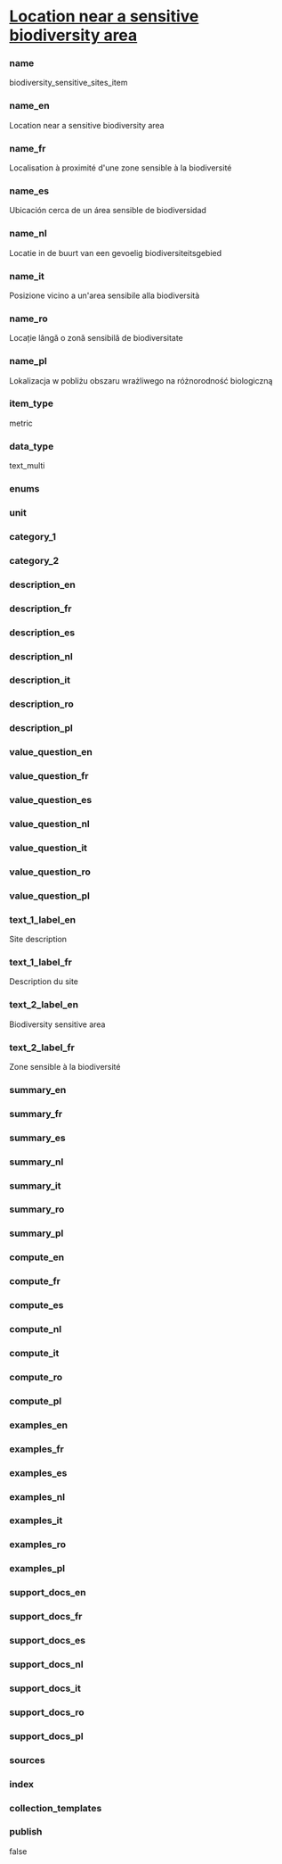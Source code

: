 # [Location near a sensitive biodiversity area](#biodiversity_sensitive_sites_item)

### name

biodiversity_sensitive_sites_item

### name_en

Location near a sensitive biodiversity area

### name_fr

Localisation à proximité d'une zone sensible à la biodiversité

### name_es

Ubicación cerca de un área sensible de biodiversidad

### name_nl

Locatie in de buurt van een gevoelig biodiversiteitsgebied

### name_it

Posizione vicino a un'area sensibile alla biodiversità

### name_ro

Locație lângă o zonă sensibilă de biodiversitate

### name_pl

Lokalizacja w pobliżu obszaru wrażliwego na różnorodność biologiczną

### item_type

metric

### data_type

text_multi

### enums


### unit


### category_1


### category_2


### description_en


### description_fr

### description_es

### description_nl

### description_it

### description_ro

### description_pl

### value_question_en


### value_question_fr

### value_question_es

### value_question_nl

### value_question_it

### value_question_ro

### value_question_pl

### text_1_label_en

Site description

### text_1_label_fr

Description du site

### text_2_label_en

Biodiversity sensitive area

### text_2_label_fr

Zone sensible à la biodiversité

### summary_en


### summary_fr

### summary_es

### summary_nl

### summary_it

### summary_ro

### summary_pl



### compute_en

### compute_fr

### compute_es

### compute_nl

### compute_it

### compute_ro

### compute_pl


### examples_en

### examples_fr

### examples_es

### examples_nl

### examples_it

### examples_ro

### examples_pl


### support_docs_en

### support_docs_fr

### support_docs_es

### support_docs_nl

### support_docs_it

### support_docs_ro

### support_docs_pl


### sources

### index

### collection_templates

### publish

false
